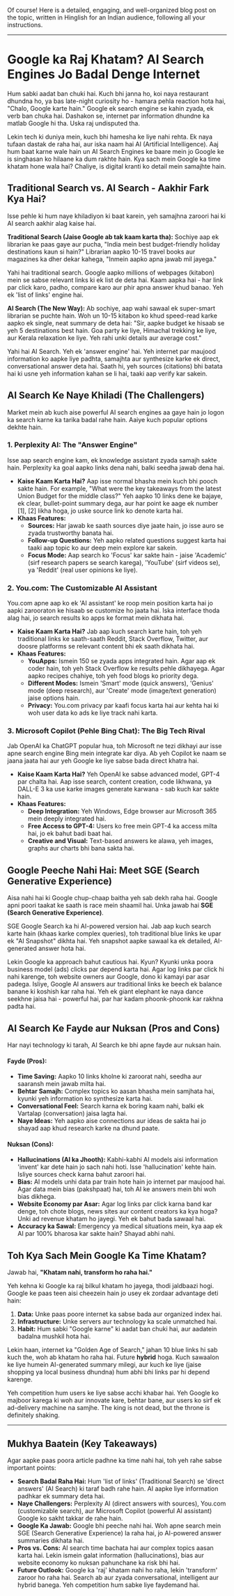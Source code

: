 Of course! Here is a detailed, engaging, and well-organized blog post on the topic, written in Hinglish for an Indian audience, following all your instructions.

***

# Google ka Raj Khatam? AI Search Engines Jo Badal Denge Internet

Hum sabki aadat ban chuki hai. Kuch bhi janna ho, koi naya restaurant dhundna ho, ya bas late-night curiosity ho - hamara pehla reaction hota hai, "Chalo, Google karte hain." Google ek search engine se kahin zyada, ek verb ban chuka hai. Dashakon se, internet par information dhundne ka matlab Google hi tha. Uska raj undisputed tha.

Lekin tech ki duniya mein, kuch bhi hamesha ke liye nahi rehta. Ek naya tufaan dastak de raha hai, aur iska naam hai AI (Artificial Intelligence). Aaj hum baat karne wale hain un AI Search Engines ke baare mein jo Google ke is singhasan ko hilaane ka dum rakhte hain. Kya sach mein Google ka time khatam hone wala hai? Chaliye, is digital kranti ko detail mein samajhte hain.

## Traditional Search vs. AI Search - Aakhir Fark Kya Hai?

Isse pehle ki hum naye khiladiyon ki baat karein, yeh samajhna zaroori hai ki AI search aakhir alag kaise hai.

**Traditional Search (Jaise Google ab tak kaam karta tha):**
Sochiye aap ek librarian ke paas gaye aur pucha, "India mein best budget-friendly holiday destinations kaun si hain?" Librarian aapko 10-15 travel books aur magazines ka dher dekar kahega, "Inmein aapko apna jawab mil jayega."

Yahi hai traditional search. Google aapko millions of webpages (kitabon) mein se sabse relevant links ki ek list de deta hai. Kaam aapka hai - har link par click karo, padho, compare karo aur phir apna answer khud banao. Yeh ek 'list of links' engine hai.

**AI Search (The New Way):**
Ab sochiye, aap wahi sawaal ek super-smart librarian se puchte hain. Woh un 10-15 kitabon ko khud speed-read karke aapko ek single, neat summary de deta hai: "Sir, aapke budget ke hisaab se yeh 5 destinations best hain. Goa party ke liye, Himachal trekking ke liye, aur Kerala relaxation ke liye. Yeh rahi unki details aur average cost."

Yahi hai AI Search. Yeh ek 'answer engine' hai. Yeh internet par maujood information ko aapke liye padhta, samajhta aur synthesize karke ek direct, conversational answer deta hai. Saath hi, yeh sources (citations) bhi batata hai ki usne yeh information kahan se li hai, taaki aap verify kar sakein.

## AI Search Ke Naye Khiladi (The Challengers)

Market mein ab kuch aise powerful AI search engines aa gaye hain jo logon ka search karne ka tarika badal rahe hain. Aaiye kuch popular options dekhte hain.

### 1. Perplexity AI: The "Answer Engine"

Isse aap search engine kam, ek knowledge assistant zyada samajh sakte hain. Perplexity ka goal aapko links dena nahi, balki seedha jawab dena hai.

-   **Kaise Kaam Karta Hai?** Aap isse normal bhasha mein kuch bhi pooch sakte hain. For example, "What were the key takeaways from the latest Union Budget for the middle class?" Yeh aapko 10 links dene ke bajaye, ek clear, bullet-point summary dega, aur har point ke aage ek number [1], [2] likha hoga, jo uske source link ko denote karta hai.
-   **Khaas Features:**
    -   **Sources:** Har jawab ke saath sources diye jaate hain, jo isse auro se zyada trustworthy banata hai.
    -   **Follow-up Questions:** Yeh aapko related questions suggest karta hai taaki aap topic ko aur deep mein explore kar sakein.
    -   **Focus Mode:** Aap search ko 'Focus' kar sakte hain - jaise 'Academic' (sirf research papers se search karega), 'YouTube' (sirf videos se), ya 'Reddit' (real user opinions ke liye).

### 2. You.com: The Customizable AI Assistant

You.com apne aap ko ek 'AI assistant' ke roop mein position karta hai jo aapki zarooraton ke hisaab se customize ho jaata hai. Iska interface thoda alag hai, jo search results ko apps ke format mein dikhata hai.

-   **Kaise Kaam Karta Hai?** Jab aap kuch search karte hain, toh yeh traditional links ke saath-saath Reddit, Stack Overflow, Twitter, aur doosre platforms se relevant content bhi ek saath dikhata hai.
-   **Khaas Features:**
    -   **YouApps:** Ismein 150 se zyada apps integrated hain. Agar aap ek coder hain, toh yeh Stack Overflow ke results pehle dikhayega. Agar aapko recipes chahiye, toh yeh food blogs ko priority dega.
    -   **Different Modes:** Ismein 'Smart' mode (quick answers), 'Genius' mode (deep research), aur 'Create' mode (image/text generation) jaise options hain.
    -   **Privacy:** You.com privacy par kaafi focus karta hai aur kehta hai ki woh user data ko ads ke liye track nahi karta.

### 3. Microsoft Copilot (Pehle Bing Chat): The Big Tech Rival

Jab OpenAI ka ChatGPT popular hua, toh Microsoft ne tezi dikhayi aur isse apne search engine Bing mein integrate kar diya. Ab yeh Copilot ke naam se jaana jaata hai aur yeh Google ke liye sabse bada direct khatra hai.

-   **Kaise Kaam Karta Hai?** Yeh OpenAI ke sabse advanced model, GPT-4 par chalta hai. Aap isse search, content creation, code likhwana, ya DALL-E 3 ka use karke images generate karwana - sab kuch kar sakte hain.
-   **Khaas Features:**
    -   **Deep Integration:** Yeh Windows, Edge browser aur Microsoft 365 mein deeply integrated hai.
    -   **Free Access to GPT-4:** Users ko free mein GPT-4 ka access milta hai, jo ek bahut badi baat hai.
    -   **Creative and Visual:** Text-based answers ke alawa, yeh images, graphs aur charts bhi bana sakta hai.

## Google Peeche Nahi Hai: Meet SGE (Search Generative Experience)

Aisa nahi hai ki Google chup-chaap baitha yeh sab dekh raha hai. Google apni poori taakat ke saath is race mein shaamil hai. Unka jawab hai **SGE (Search Generative Experience)**.

SGE Google Search ka hi AI-powered version hai. Jab aap kuch search karte hain (khaas karke complex queries), toh traditional blue links ke upar ek "AI Snapshot" dikhta hai. Yeh snapshot aapke sawaal ka ek detailed, AI-generated answer hota hai.

Lekin Google ka approach bahut cautious hai. Kyun? Kyunki unka poora business model (ads) clicks par depend karta hai. Agar log links par click hi nahi karenge, toh website owners aur Google, dono ki kamayi par asar padega. Isliye, Google AI answers aur traditional links ke beech ek balance banane ki koshish kar raha hai. Yeh ek giant elephant ke naya dance seekhne jaisa hai - powerful hai, par har kadam phoonk-phoonk kar rakhna padta hai.

## AI Search Ke Fayde aur Nuksan (Pros and Cons)

Har nayi technology ki tarah, AI Search ke bhi apne fayde aur nuksan hain.

#### Fayde (Pros):
-   **Time Saving:** Aapko 10 links kholne ki zaroorat nahi, seedha aur saaransh mein jawab milta hai.
-   **Behtar Samajh:** Complex topics ko aasan bhasha mein samjhata hai, kyunki yeh information ko synthesize karta hai.
-   **Conversational Feel:** Search karna ek boring kaam nahi, balki ek Vartalap (conversation) jaisa lagta hai.
-   **Naye Ideas:** Yeh aapko aise connections aur ideas de sakta hai jo shayad aap khud research karke na dhund paate.

#### Nuksan (Cons):
-   **Hallucinations (AI ka Jhooth):** Kabhi-kabhi AI models aisi information 'invent' kar dete hain jo sach nahi hoti. Isse 'hallucination' kehte hain. Isliye sources check karna bahut zaroori hai.
-   **Bias:** AI models unhi data par train hote hain jo internet par maujood hai. Agar data mein bias (pakshpaat) hai, toh AI ke answers mein bhi woh bias dikhega.
-   **Website Economy par Asar:** Agar log links par click karna band kar denge, toh chote blogs, news sites aur content creators ka kya hoga? Unki ad revenue khatam ho jayegi. Yeh ek bahut bada sawaal hai.
-   **Accuracy ka Sawal:** Emergency ya medical situations mein, kya aap ek AI par 100% bharosa kar sakte hain? Shayad abhi nahi.

## Toh Kya Sach Mein Google Ka Time Khatam?

Jawab hai, **"Khatam nahi, transform ho raha hai."**

Yeh kehna ki Google ka raj bilkul khatam ho jayega, thodi jaldbaazi hogi. Google ke paas teen aisi cheezein hain jo usey ek zordaar advantage deti hain:
1.  **Data:** Unke paas poore internet ka sabse bada aur organized index hai.
2.  **Infrastructure:** Unke servers aur technology ka scale unmatched hai.
3.  **Habit:** Hum sabki "Google karne" ki aadat ban chuki hai, aur aadatein badalna mushkil hota hai.

Lekin haan, internet ka "Golden Age of Search," jahan 10 blue links hi sab kuch the, woh ab khatam ho raha hai. Future **hybrid** hoga. Kuch sawaalon ke liye humein AI-generated summary milegi, aur kuch ke liye (jaise shopping ya local business dhundna) hum abhi bhi links par hi depend karenge.

Yeh competition hum users ke liye sabse acchi khabar hai. Yeh Google ko majboor karega ki woh aur innovate kare, behtar bane, aur users ko sirf ek ad-delivery machine na samjhe. The king is not dead, but the throne is definitely shaking.

***

## Mukhya Baatein (Key Takeaways)

Agar aapke paas poora article padhne ka time nahi hai, toh yeh rahe sabse important points:

-   **Search Badal Raha Hai:** Hum 'list of links' (Traditional Search) se 'direct answers' (AI Search) ki taraf badh rahe hain. AI aapke liye information padhkar ek summary deta hai.
-   **Naye Challengers:** Perplexity AI (direct answers with sources), You.com (customizable search), aur Microsoft Copilot (powerful AI assistant) Google ko sakht takkar de rahe hain.
-   **Google Ka Jawab:** Google bhi peeche nahi hai. Woh apne search mein SGE (Search Generative Experience) la raha hai, jo AI-powered answer summaries dikhata hai.
-   **Pros vs. Cons:** AI search time bachata hai aur complex topics aasan karta hai. Lekin ismein galat information (hallucinations), bias aur website economy ko nuksan pahunchane ka risk bhi hai.
-   **Future Outlook:** Google ka 'raj' khatam nahi ho raha, lekin 'transform' zaroor ho raha hai. Search ab aur zyada conversational, intelligent aur hybrid banega. Yeh competition hum sabke liye faydemand hai.